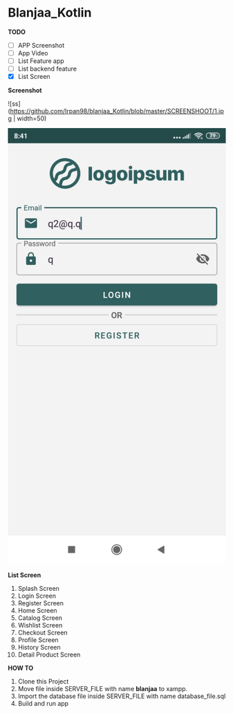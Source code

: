 # Blanjaa_Kotlin


**TODO**

- [ ] APP Screenshot
- [ ] App Video
- [ ] List Feature app
- [ ] List backend feature
- [x] List Screen

**Screenshot**

![ss](https://github.com/Irpan98/blanjaa_Kotlin/blob/master/SCREENSHOOT/1.jpg | width=50)



![ss](https://github.com/Irpan98/blanjaa_Kotlin/blob/master/SCREENSHOOT/1.jpg)



**List Screen**

1. Splash Screen
2. Login Screen
3. Register Screen
4. Home Screen
5. Catalog Screen
6. Wishlist Screen
7. Checkout Screen
8. Profile Screen
9. History Screen
10. Detail Product Screen

**HOW TO**

1. Clone this Project
2. Move file inside SERVER_FILE with name **blanjaa** to xampp.
3. Import the database file inside SERVER_FILE with name database_file.sql
4. Build and run app